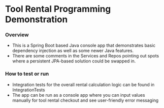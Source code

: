 # Tool Rental Programming Demonstration

### Overview
- This is a Spring Boot based Java console app that demonstrates basic dependency injection as well as some newer Java
features.
- There are some comments in the Services and Repos pointing out spots where a persistent JPA-based solution could be
swapped in.

### How to test or run
- Integration tests for the overall rental calculation logic can be found in IntegrationTests
- The app can be run as a console app where you can input values manually for tool rental checkout and see user-friendly 
error messaging
